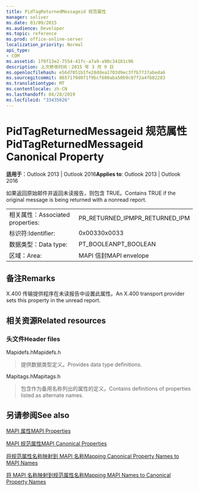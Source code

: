 ```yaml
---
title: PidTagReturnedMessageid 规范属性
manager: soliver
ms.date: 03/09/2015
ms.audience: Developer
ms.topic: reference
ms.prod: office-online-server
localization_priority: Normal
api_type:
- COM
ms.assetid: 1f0f13e2-7554-41fc-a7a9-a90c34181c96
description: 上次修改时间：2015 年 3 月 9 日
ms.openlocfilehash: e56d7851b1fe28ddea1703d9ec3ffb7737abeda6
ms.sourcegitcommit: 8657170d071f9bcf680aba50b9c07f2a4fb82283
ms.translationtype: MT
ms.contentlocale: zh-CN
ms.lasthandoff: 04/28/2019
ms.locfileid: "33435626"
---
```

# <a name="pidtagreturnedmessageid-canonical-property"></a><span data-ttu-id="16a07-103">PidTagReturnedMessageid 规范属性</span><span class="sxs-lookup"><span data-stu-id="16a07-103">PidTagReturnedMessageid Canonical Property</span></span>

  
  
<span data-ttu-id="16a07-104">**适用于**：Outlook 2013 | Outlook 2016</span><span class="sxs-lookup"><span data-stu-id="16a07-104">**Applies to**: Outlook 2013 | Outlook 2016</span></span> 
  
<span data-ttu-id="16a07-105">如果返回原始邮件并返回未读报告，则包含 TRUE。</span><span class="sxs-lookup"><span data-stu-id="16a07-105">Contains TRUE if the original message is being returned with a nonread report.</span></span>
  
|||
|:-----|:-----|
|<span data-ttu-id="16a07-106">相关属性：</span><span class="sxs-lookup"><span data-stu-id="16a07-106">Associated properties:</span></span>  <br/> |<span data-ttu-id="16a07-107">PR_RETURNED_IPM</span><span class="sxs-lookup"><span data-stu-id="16a07-107">PR_RETURNED_IPM</span></span>  <br/> |
|<span data-ttu-id="16a07-108">标识符:</span><span class="sxs-lookup"><span data-stu-id="16a07-108">Identifier:</span></span>  <br/> |<span data-ttu-id="16a07-109">0x0033</span><span class="sxs-lookup"><span data-stu-id="16a07-109">0x0033</span></span>  <br/> |
|<span data-ttu-id="16a07-110">数据类型：</span><span class="sxs-lookup"><span data-stu-id="16a07-110">Data type:</span></span>  <br/> |<span data-ttu-id="16a07-111">PT_BOOLEAN</span><span class="sxs-lookup"><span data-stu-id="16a07-111">PT_BOOLEAN</span></span>  <br/> |
|<span data-ttu-id="16a07-112">区域：</span><span class="sxs-lookup"><span data-stu-id="16a07-112">Area:</span></span>  <br/> |<span data-ttu-id="16a07-113">MAPI 信封</span><span class="sxs-lookup"><span data-stu-id="16a07-113">MAPI envelope</span></span>  <br/> |
   
## <a name="remarks"></a><span data-ttu-id="16a07-114">备注</span><span class="sxs-lookup"><span data-stu-id="16a07-114">Remarks</span></span>

<span data-ttu-id="16a07-115">X.400 传输提供程序在未读报告中设置此属性。</span><span class="sxs-lookup"><span data-stu-id="16a07-115">An X.400 transport provider sets this property in the unread report.</span></span>
  
## <a name="related-resources"></a><span data-ttu-id="16a07-116">相关资源</span><span class="sxs-lookup"><span data-stu-id="16a07-116">Related resources</span></span>

### <a name="header-files"></a><span data-ttu-id="16a07-117">头文件</span><span class="sxs-lookup"><span data-stu-id="16a07-117">Header files</span></span>

<span data-ttu-id="16a07-118">Mapidefs.h</span><span class="sxs-lookup"><span data-stu-id="16a07-118">Mapidefs.h</span></span>
  
> <span data-ttu-id="16a07-119">提供数据类型定义。</span><span class="sxs-lookup"><span data-stu-id="16a07-119">Provides data type definitions.</span></span>
    
<span data-ttu-id="16a07-120">Mapitags.h</span><span class="sxs-lookup"><span data-stu-id="16a07-120">Mapitags.h</span></span>
  
> <span data-ttu-id="16a07-121">包含作为备用名称列出的属性的定义。</span><span class="sxs-lookup"><span data-stu-id="16a07-121">Contains definitions of properties listed as alternate names.</span></span>
    
## <a name="see-also"></a><span data-ttu-id="16a07-122">另请参阅</span><span class="sxs-lookup"><span data-stu-id="16a07-122">See also</span></span>



[<span data-ttu-id="16a07-123">MAPI 属性</span><span class="sxs-lookup"><span data-stu-id="16a07-123">MAPI Properties</span></span>](mapi-properties.md)
  
[<span data-ttu-id="16a07-124">MAPI 规范属性</span><span class="sxs-lookup"><span data-stu-id="16a07-124">MAPI Canonical Properties</span></span>](mapi-canonical-properties.md)
  
[<span data-ttu-id="16a07-125">将规范属性名称映射到 MAPI 名称</span><span class="sxs-lookup"><span data-stu-id="16a07-125">Mapping Canonical Property Names to MAPI Names</span></span>](mapping-canonical-property-names-to-mapi-names.md)
  
[<span data-ttu-id="16a07-126">将 MAPI 名称映射到规范属性名称</span><span class="sxs-lookup"><span data-stu-id="16a07-126">Mapping MAPI Names to Canonical Property Names</span></span>](mapping-mapi-names-to-canonical-property-names.md)

